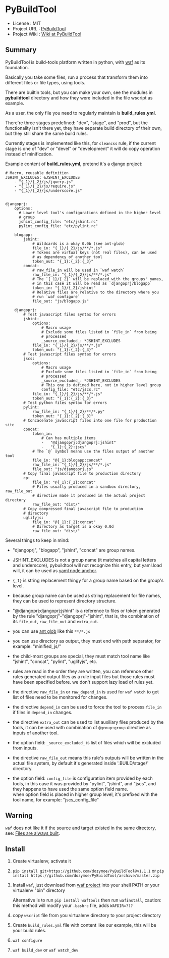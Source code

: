 PyBuildTool
===========

* License      : MIT
* Project URL  : [PyBuildTool][3]
* Project Wiki : [Wiki at PyBuildTool][4]

Summary
-------

PyBuildTool is build-tools platform written in python, with [waf][1] as
its foundation.

Basically you take some files, run a process that transform them into
different files or file types, using tools.

There are builtin tools, but you can make your own, see the modules in
**pybuildtool** directory and how they were included in the file wscript
as example.

As a user, the only file you need to regularly maintain is **build_rules.yml**.

There're three stages predefined: "dev", "stage", and "prod", but the
functionality isn't there yet, they have separate build directory of their own,
but they still share the same build rules.

Currently stages is implemented like this, for `cleancss` rule, if the current
stage is one of "dev" or "devel" or "development" it will do copy operation
instead of minification.

Example content of **build_rules.yml**, pretend it's a django project:

    # Macro, reusable definition
    JSHINT_EXCLUDES: &JSHINT_EXCLUDES
        - "{_1}/{_2}/js/jquery.js"
        - "{_1}/{_2}/js/require.js"
        - "{_1}/{_2}/js/underscore.js"


    djangoprj:
        options:
          # Lower level tool's configurations defined in the higher level
          # group
          jshint_config_file: "etc/jshint.rc"
          pylint_config_file: "etc/pylint.rc"

        blogapp:
            jshint:
                # Wildcards is a okay 0.0b (see ant-glob)
                file_in: "{_1}/{_2}/js/**/*.js"
                # Tokens are virtual keys (not real files), can be used
                # as dependency of another tool
                token_out: "{_1}:{_2}:{_3}"
            concat:
                # raw_file_in will be used in `waf watch`
                raw_file_in: "{_1}/{_2}/js/**/*.js"
                # The `{_1}/{_2}` will be replaced with the groups' names,
                # in this case it will be read as `djangoprj/blogapp`
                token_in: "{_1}/{_2}/jshint"
                # Relative files are relative to the directory where you
                # run `waf configure`
                file_out: "js/blogapp.js"

        djangoprj:
            # Test javascript files syntax for errors
            jshint:
                options:
                    # Macro usage
                    # Exclude some files listed in `file_in` from being
                    # processed
                    _source_excluded_: *JSHINT_EXCLUDES
                file_in: "{_1}/{_2}/js/**/*.js"
                token_out: "{_1}:{_2}:{_3}"
            # Test javascript files syntax for errors
            jscs:
                options:
                    # Macro usage
                    # Exclude some files listed in `file_in` from being
                    # processed
                    _source_excluded_: *JSHINT_EXCLUDES
                    # This one is defined here, not in higher level group
                    config_file: "etc/jscs.rc"
                file_in: "{_1}/{_2}/js/**/*.js"
                token_out: "{_1}:{_2}:{_3}"
            # Test python files syntax for errors
            pylint:
                raw_file_in: "{_1}/{_2}/**/*.py"
                token_out: "{_1}:{_2}:{_3}"
            # Concacenate javascript files into one file for production site
            concat:
                token_in:
                    # Can has multiple items
                    -   "@djangoprj:djangoprj:jshint"
                    -   "{_1}:{_2}:jscs"
                # The `@` symbol means use the files output of another tool
                file_in: "@{_1}:blogapp:concat"
                raw_file_in: "{_1}/{_2}/js/**/*.js"
                file_out: "js/djangoprj.js"
            # Copy final javascript file to production directory
            cp:
                file_in: "@{_1}:{_2}:concat"
                # Files usually produced in a sandbox directory, raw_file_out
                # directive made it produced in the actual project directory
                raw_file_out: "dist/"
            # Copy compressed final javascript file to production
            # directory
            uglifyjs:
                file_in: "@{_1}:{_2}:concat"
                # Directory as target is a okay 0.0d
                raw_file_out: "dist/"


Several things to keep in mind:

-   "djangoprj", "blogapp", "jshint", "concat" are group names.

-   JSHINT_EXCLUDES is not a group name (it matches all capital letters and
    underscore), pybuildtool will not recognize this entry, but yaml.load will,
    it can be used as [yaml node anchor][6].

-   `{_1}` is string replacement thingy for a group name based on the
    group's level.

-   because group name can be used as string replacement for file
    names, they can be used to represent directory structure.

-   "@djangoprj:djangoprj:jshint" is a reference to files or token
    generated by the rule "djangoprj"-"djangoprj"-"jshint", that is,
    the combination of its `file_out`, `raw_file_out` and `extra_out`.

-   you can use [ant glob][5] like this `**/*.js`

-   you can use directory as output, they must end with path separator, for
    example: "minified_js/"

-   the child-most groups are special, they must match tool name like "jshint",
    "concat", "pylint", "uglifyjs", etc.

-   rules are read in the order they are written, you can reference other rules
    generated output files as a rule input files but those rules must have been
    specified before.
    we don't support lazy load of rules yet.

-   the directive `raw_file_in` or `raw_depend_in` is used for `waf watch`
    to get list of files need to be monitored for changes.

-   the directive `depend_in` can be used to force the tool to process `file_in`
    if files in `depend_in` changes.

-   the directive `extra_out` can be used to list auxiliary files produced by the
    tools, it can be used with combination of `@group:group` directive as inputs
    of another tool.

-   the option field: `_source_excluded_` is list of files which will be
    excluded from inputs.

-   the directive `raw_file_out` means this rule's outputs will be
    written in the actual file system, by default it's generated inside
    '.BUILD/stage/' directory.

-   the option field: `config_file` is configuration item provided by each
    tools, in this case it was provided by "pylint", "jshint", and "jscs", and
    they happens to have used the same option field name.  
    when option field is placed in higher group level, it's prefixed with the
    tool name, for example: "jscs_config_file"


Warning
-------

`waf` does not like it if the source and target existed in the same directory,
see: [Files are always built][7].


Install
-------

1.   Create virtualenv, activate it

2.   `pip install git+https://github.com/dozymoe/PyBuildTool@v1.1.1` or
     `pip install https://github.com/dozymoe/PyBuildTool/archive/master.zip`

3.   Install `waf`, just download from [waf project][1] into your shell PATH or
     your virtualenv "bin" directory

     Alternative is to run `pip install waftools` then run `wafinstall`, caution:
     this method will modify your `.bashrc` file, adds `WAFDIR=???`

4.   copy `wscript` file from you virtualenv directory to your project directory

5.   Create `build_rules.yml` file with content like our example, this will be
     your build rules.

6.   `waf configure`

7.   `waf build_dev` or `waf watch_dev`


[1]: https://waf.io/
[3]: http://github.com/dozymoe/PyBuildTool
[4]: http://github.com/dozymoe/PyBuildTool/wiki
[5]: http://ant.apache.org/manual/dirtasks.html
[6]: http://yaml.org/spec/1.2/spec.html#id2785586
[7]: https://code.google.com/p/waf/wiki/FAQ#The_same_files_are_always_built
